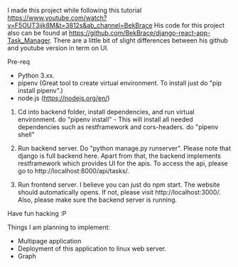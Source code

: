 I made this project while following this tutorial https://www.youtube.com/watch?v=F5OUT3ijk8M&t=3812s&ab_channel=BekBrace
His code for this project also can be found at https://github.com/BekBrace/django-react-app-Task_Manager. There are a little bit of slight differences between his github and youtube version in term on UI.

Pre-req 
- Python 3.xx.
- pipenv (Great tool to create virtual environment. To install just do "pip install pipenv".)
- node.js (https://nodejs.org/en/)

1. Cd into backend folder, install dependencies, and run virtual environment.
do "pipenv install" - This will install all needed dependencies such as restframework and cors-headers.
do "pipenv shell"

4. Run backend server.
Do "python manage.py runserver". Please note that django is full backend here. Apart from that, the backend implements restframework which provides UI for the apis. To access the api, please go to http://localhost:8000/api/tasks/.

5. Run frontend server.
I believe you can just do npm start. The website should automatically opens. If not, please visit http://localhost:3000/. Also, please make sure the backend server is running. 

Have fun hacking :P

Things I am planning to implement:
- Multipage application
- Deployment of this application to linux web server.
- Graph